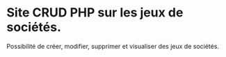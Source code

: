 # Site CRUD PHP sur les jeux de sociétés.

Possibilité de créer, modifier, supprimer et visualiser des jeux de sociétés.
